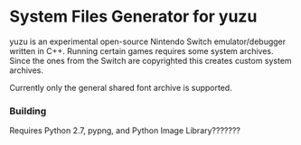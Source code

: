 System Files Generator for yuzu
==============

yuzu is an experimental open-source Nintendo Switch emulator/debugger written in C++. Running certain games requires some system archives.
Since the ones from the Switch are copyrighted this creates custom system archives.

Currently only the general shared font archive is supported.

### Building

Requires Python 2.7, pypng, and Python Image Library???????
